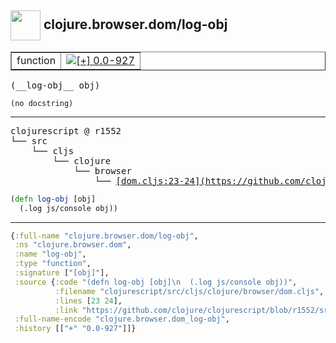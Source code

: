## <img width="48px" valign="middle" src="http://i.imgur.com/Hi20huC.png"> clojure.browser.dom/log-obj

 <table border="1">
<tr>
<td>function</td>
<td><a href="https://github.com/cljsinfo/api-refs/tree/0.0-927"><img valign="middle" alt="[+] 0.0-927" src="https://img.shields.io/badge/+-0.0--927-lightgrey.svg"></a> </td>
</tr>
</table>

 <samp>
(__log-obj__ obj)<br>
</samp>

```
(no docstring)
```

---

 <pre>
clojurescript @ r1552
└── src
    └── cljs
        └── clojure
            └── browser
                └── <ins>[dom.cljs:23-24](https://github.com/clojure/clojurescript/blob/r1552/src/cljs/clojure/browser/dom.cljs#L23-L24)</ins>
</pre>

```clj
(defn log-obj [obj]
  (.log js/console obj))
```


---

```clj
{:full-name "clojure.browser.dom/log-obj",
 :ns "clojure.browser.dom",
 :name "log-obj",
 :type "function",
 :signature ["[obj]"],
 :source {:code "(defn log-obj [obj]\n  (.log js/console obj))",
          :filename "clojurescript/src/cljs/clojure/browser/dom.cljs",
          :lines [23 24],
          :link "https://github.com/clojure/clojurescript/blob/r1552/src/cljs/clojure/browser/dom.cljs#L23-L24"},
 :full-name-encode "clojure.browser.dom_log-obj",
 :history [["+" "0.0-927"]]}

```
